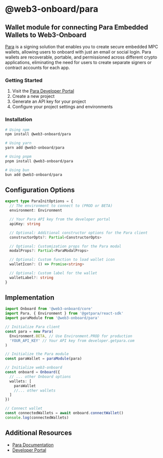 # @web3-onboard/para

## Wallet module for connecting Para Embedded Wallets to Web3-Onboard

[Para](https://getpara.com/) is a signing solution that enables you to create secure embedded MPC wallets, allowing users to onboard with just an email or social login. Para wallets are recoverable, portable, and permissioned across different crypto applications, eliminating the need for users to create separate signers or contract accounts for each app.

### Getting Started

1. Visit the [Para Developer Portal](https://developer.getpara.com)
2. Create a new project
3. Generate an API key for your project
4. Configure your project settings and environments

### Installation

```bash
# Using npm
npm install @web3-onboard/para

# Using yarn
yarn add @web3-onboard/para

# Using pnpm
pnpm install @web3-onboard/para

# Using bun
bun add @web3-onboard/para
```

## Configuration Options

```typescript
export type ParaInitOptions = {
  // The environment to connect to (PROD or BETA)
  environment: Environment

  // Your Para API key from the developer portal
  apiKey: string

  // Optional: Additional constructor options for the Para client
  constructorOpts?: Partial<ConstructorOpts>

  // Optional: Customization props for the Para modal
  modalProps?: Partial<ParaModalProps>

  // Optional: Custom function to load wallet icon
  walletIcon?: () => Promise<string>

  // Optional: Custom label for the wallet
  walletLabel?: string
}
```

## Implementation

```typescript
import Onboard from '@web3-onboard/core'
import Para, { Environment } from '@getpara/react-sdk'
import paraModule from '@web3-onboard/para'

// Initialize Para client
const para = new Para(
  Environment.BETA, // Use Environment.PROD for production
  'YOUR_API_KEY' // Your API key from developer.getpara.com
)

// Initialize the Para module
const paraWallet = paraModule(para)

// Initialize web3-onboard
const onboard = Onboard({
  // ... other Onboard options
  wallets: [
    paraWallet
    //... other wallets
  ]
})

// Connect wallet
const connectedWallets = await onboard.connectWallet()
console.log(connectedWallets)
```

## Additional Resources

- [Para Documentation](https://docs.getpara.com/)
- [Developer Portal](https://developer.getpara.com)

